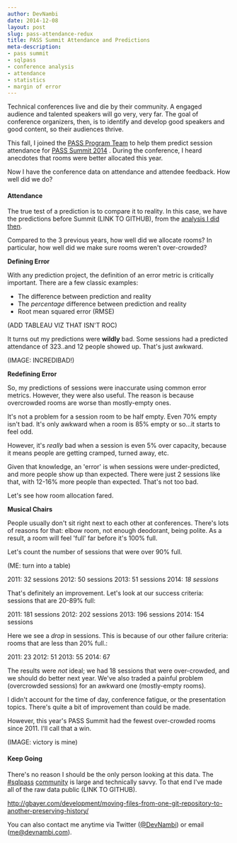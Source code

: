 ```yaml
---
author: DevNambi
date: 2014-12-08
layout: post
slug: pass-attendance-redux
title: PASS Summit Attendance and Predictions
meta-description: 
- pass summit
- sqlpass
- conference analysis
- attendance
- statistics
- margin of error
---
```


Technical conferences live and die by their community. A engaged audience and talented speakers will go very, very far. The goal of conference organizers, then, is to identify and develop good speakers and good content, so their audiences thrive. 

This fall, I joined the [PASS Program Team](http://www.sqlpass.org/community/speakerresource.aspx) to help them predict session attendance for [PASS Summit 2014](http://www.sqlpass.org/summit/2014/Home.aspx) . During the conference, I heard anecdotes that rooms were better allocated this year. 

Now I have the conference data on attendance and attendee feedback. How well did we do?


#### Attendance

The true test of a prediction is to compare it to reality. In this case, we have the predictions before Summit (LINK TO GITHUB), from the [analysis I did then](http://devnambi.com/2014/pass-attendance/). 

Compared to the 3 previous years, how well did we allocate rooms? In particular, how well did we make sure rooms weren't over-crowded?


**Defining Error**

With any prediction project, the definition of an error metric is critically important. There are a few classic examples:

* The difference between prediction and reality
* The *percentage* difference between prediction and reality
* Root mean squared error (RMSE)

(ADD TABLEAU VIZ THAT ISN'T ROC)

It turns out my predictions were **wildly** bad. Some sessions had a predicted attendance of 323..and 12 people showed up. That's just awkward.

(IMAGE: INCREDIBAD!)


**Redefining Error**

So, my predictions of sessions were inaccurate using common error metrics. However, they were also useful. The reason is because overcrowded rooms are worse than mostly-empty ones.

It's not a problem for a session room to be half empty. Even 70% empty isn't bad. It's only awkward when a room is 85% empty or so...it starts to feel odd.

However, it's *really* bad when a session is even 5% over capacity, because it means people are getting cramped, turned away, etc. 

Given that knowledge, an 'error' is when sessions were under-predicted, and more people show up than expected. There were just 2 sessions like that, with 12-16% more people than expected. That's not too bad.

Let's see how room allocation fared.

**Musical Chairs**

People usually don't sit right next to each other at conferences. There's lots of reasons for that: elbow room, not enough deodorant, being polite. As a result, a room will feel 'full' far before it's 100% full.

Let's count the number of sessions that were over 90% full. 

(ME: turn into a table)

2011: 32 sessions
2012: 50 sessions
2013: 51 sessions
2014: *18 sessions*

That's definitely an improvement. Let's look at our success criteria: sessions that are 20-89% full:

2011: 181 sessions
2012: 202 sessions
2013: 196 sessions
2014: 154 sessions

Here we see a *drop* in sessions. This is because of our other failure criteria: rooms that are less than 20% full.:

2011: 23
2012: 51
2013: 55
2014: 67

The results were *not* ideal; we had 18 sessions that were over-crowded, and we should do better next year. We've also traded a painful problem (overcrowded sessions) for an awkward one (mostly-empty rooms).

I didn't account for the time of day, conference fatigue, or the presentation topics. There's quite a bit of improvement than could be made. 

However, this year's PASS Summit had the fewest over-crowded rooms since 2011. I'll call that a win.

(IMAGE: victory is mine)

#### Keep Going

There's no reason I should be the only person looking at this data.  The [#sqlpass](https://twitter.com/search?q=%23sqlpass&src=typd) [community](https://twitter.com/search?q=%23sqlfamily&src=typd) is large and technically savvy. To that end I've made all of the raw data public (LINK TO GITHUB).

http://gbayer.com/development/moving-files-from-one-git-repository-to-another-preserving-history/

You can also contact me anytime via Twitter ([@DevNambi](https://twitter.com/DevNambi)) or email (me@devnambi.com). 